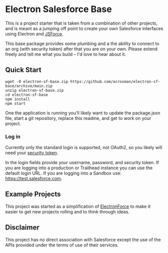 # Electron Salesforce Base

This is a project starter that is taken from a combination of other projects, and is meant as a jumping off point to create your own Salesforce interfaces using Electron and [JSForce](https://jsforce.github.io/).

This base package provides some plumbing and a the ability to connect to an org (with security token) after that you are on your own. Please extend freely and tell me what you build – I'd love to hear about it.

## Quick Start

    wget -O electron-sf-base.zip https://github.com/acrosman/electron-sf-base/archive/main.zip
    unzip electron-sf-base.zip
    cd electron-sf-base
    npm install
    npm start

One the application is running you'll likely want to update the package.json file, start a git repository, replace this readme, and get to work on your project.

### Log in

Currently only the standard login is supported, not OAuth2, so you likely will need your [security token](https://help.salesforce.com/articleView?id=user_security_token.htm&type=5).

In the login fields provide your username, password, and security token. If you are logging into a production or Trailhead instance you can use the default login URL. If you are logging into a Sandbox use: https://test.salesforce.com.

## Example Projects

This project was started as a simplification of [ElectronForce](https://github.com/acrosman/electronForce) to make it easier to get new projects rolling and to think through ideas.

## Disclaimer

This project has no direct association with Salesforce except the use of the APIs provided under the terms of use of their services.
